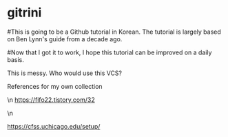 # gitrini

#This is going to be a Github tutorial in Korean. The tutorial is largely based on Ben Lynn's guide from a decade ago.

#Now that I got it to work, I hope this tutorial can be improved on a daily basis.

This is messy. Who would use this VCS?

References for my own collection 

\n
https://fifo22.tistory.com/32 

\n

https://cfss.uchicago.edu/setup/